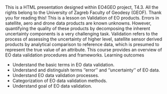 This is a HTML presentation designed within EO4GEO project, T4.3. All the rights belong to the University of Zagreb Faculty of Geodesy (GEOF). Thank you for reading this!
This is a lesson on Validation of EO products. Errors in satellite, aero and drone data products are known unknowns. However, quantifying the quality of these products by decomposing the inherent uncertainty components is a very challenging task. Validation refers to the process of assessing the uncertainty of higher level, satellite sensor derived products by analytical comparison to reference data, which is presumed to represent the true value of an attribute. This course provides an overview of EO data validation procedures and frameworks.
Learning outcomes
-	Understand the basic terms in EO data validation.
-	Understand and distinguish terms ‘’error’’ and ‘’uncertainty’’ of EO data.
-	Understand EO data validation processes.
-	Categorization of EO data validation methods.
-	Understand goal of EO data validation.

